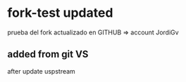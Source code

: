 # fork-test updated
prueba del fork actualizado en GITHUB => account  JordiGv


## added from git VS
after update uspstream 